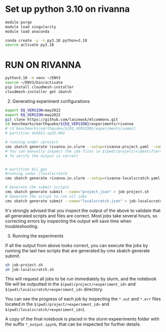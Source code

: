 # Set up python 3.10 on rivanna

```bash
module purge
module load singularity
module load anaconda

conda create -y -n py3.10 python=3.10
source activate py3.10

```

# RUN ON RIVANNA

```bash
python3.10 -m venv ~/ENV3
source ~/ENV3/bin/activate
pip install cloudmesh-installer
cloudmesh-installer get sbatch
```

2. Generating experiment configurations

```bash
export EQ_VERSION=may2022
export EQ_VERSION=may2022
git clone https://github.com/laszewsk/mlcommons.git
cd benchmarks/earthquake/${EQ_VERSION}/experiments/rivanna
# cd benchmarks/earthquake/${EQ_VERSION}/experiments/summit
# partition ds6011-sp22-002 

# running under /project
cms sbatch generate rivanna.in.slurm --setup=rivanna-project.yaml --name="project" --noos 
# You can manually inspect the job files in $(pwd)/project/<identifier>
# To verify the output is correct


# partition bii_gpu
#running under /localscratch
cms sbatch generate rivanna.in.slurm --setup=rivanna-localscratch.yaml --name="localscratch" --noos

# Generate the submit scripts
cms sbatch generate submit --name="project.json" > job-project.sh
# Generate the script to run all jobs 
cms sbatch generate submit --name="localscratch.json" > job-localscratch.sh
```

It's strongly advised that you inspect the output of the above to validate that all generated scripts and files are correct.
Most jobs take several hours, so correcting errors by inspecting the output will save time when troubleshooting.

3. Running the experiments

If all the output from above looks correct, you can execute the jobs by running the last two scripts that are generated by cms sbatch generate submit.

```bash
sh job-project.sh
sh job-localscratch.sh
```

This will request all jobs to be run immediately by slurm, and the notebook file will be outputted in the `$(pwd)/project/<experiment_id>` and `$(pwd)/localscratch/<experiment_id>` directory.

You can see the progress of each job by inspecting the `*.out` and `*.err` files located in the `$(pwd)/project/<experiment_id>` and `$(pwd)/localscratch/<experiment_id>`).

A copy of the final notebook is placed in the slurm expeeriments folder with the suffix `*_output.ipynb`, that can be inspected for further details.
